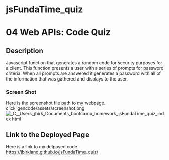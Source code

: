 # jsFundaTime_quiz
# 04 Web APIs: Code Quiz

## Description
Javascript function that generates a random code for security purposes for a client. This function presents a user with a series of prompts for password criteria. When all prompts are answered it generates a password with all of the information that was gathered and displays to the user. 

### Screen Shot
Here is the screenshot file path to my webpage. 
click_gencode/assets/screenshot.png
![_C__Users_jbirk_Documents_bootcamp_homework_jsFundaTime_quiz_index html](https://user-images.githubusercontent.com/87788419/135364257-6ef9b37e-7768-4439-a034-6a5f369bcf53.png)





## Link to the Deployed Page

Here is a link to my delpoyed code. https://jbirkland.github.io/jsFundaTime_quiz/
